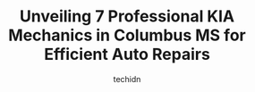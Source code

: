 ---
layout: ampstory
image: https://images.unsplash.com/photo-1639928849293-7f9ff81e41d3?ixlib=rb-4.0.3&ixid=MnwxMjA3fDB8MHxwaG90by1wYWdlfHx8fGVufDB8fHx8&auto=format&fit=crop&w=640&h=853&q=80
author: techidn
featured: false
description: Looking for reliable and skilled KIA Mechanic in Columbus MS, USA? Your search ends here with the 7 best KIA Mechanic in town. With their expertise and commitment to delivering exceptional s
title: Unveiling 7 Professional KIA Mechanics in Columbus MS for Efficient Auto Repairs
cover:
   title: Unveiling 7 Professional KIA Mechanics in Columbus MS for Efficient Auto Repairs
   subtitle: Rickpate
   background: https://images.unsplash.com/photo-1639928849293-7f9ff81e41d3?ixlib=rb-4.0.3&ixid=MnwxMjA3fDB8MHxwaG90by1wYWdlfHx8fGVufDB8fHx8&auto=format&fit=crop&w=640&h=853&q=80

pages: 
 - layout: thirds
   top: <h1>#1 OReilly Auto Parts</h1>
   bottom: "<p>So far, I learned that O Reillys has the least expensive transmission fluid! The prices have doubled in last couple of months!! Lord have mercy on us consumers!!</p>"
   background: https://www.knot35.com/toplist/wp-content/uploads/2023/06/best-kia-mechanic-1-in-columbus-ms-1685831603.jpeg
   backgroundblur: true
 - layout: thirds
   top: <h1>#2 Quick Lane Tire & Auto Center</h1>
   bottom: "<p>2120 Hwy 45 N, Columbus, MS 39705, United States</p>"
   background: https://www.knot35.com/toplist/wp-content/uploads/2023/06/best-kia-mechanic-2-in-columbus-ms-1685831603.jpeg
   cta:
      link: https://www.knot35.com/toplist/unveiling-7-professional-kia-mechanics-in-columbus-ms-for-efficient-auto-repairs/
      text: Unveiling 7 Professional KIA Mechanics in Columbus MS for Efficient Auto Repairs
 - layout: thirds
   top: <h1>#3 Columbus Hyundai</h1>
   bottom: "<p>150 MS-12, Columbus, MS 39702, United States</p>"
   background: https://www.knot35.com/toplist/wp-content/uploads/2023/06/best-kia-mechanic-3-in-columbus-ms-1685831604.jpeg
   cta:
      link: https://www.knot35.com/toplist/unveiling-7-professional-kia-mechanics-in-columbus-ms-for-efficient-auto-repairs/
      text: Unveiling 7 Professional KIA Mechanics in Columbus MS for Efficient Auto Repairs
 - layout: thirds
   top: <h1>#4 Eddies Service Center</h1>
   bottom: "<p>2965 MS-50, Columbus, MS 39702, United States</p>"
   background: https://images.unsplash.com/photo-1614648718611-0635f29016cb?ixlib=rb-4.0.3&ixid=MnwxMjA3fDB8MHxwaG90by1wYWdlfHx8fGVufDB8fHx8&auto=format&fit=crop&w=640&h=853&q=80
   cta:
      link: https://www.knot35.com/toplist/unveiling-7-professional-kia-mechanics-in-columbus-ms-for-efficient-auto-repairs/
      text: Unveiling 7 Professional KIA Mechanics in Columbus MS for Efficient Auto Repairs
 - layout: thirds
   top: <h1>#5 King Motor Company</h1>
   bottom: "<p>509 US-45, Columbus, MS 39701, United States</p>"
   background: https://images.unsplash.com/photo-1488554378835-f7acf46e6c98?ixlib=rb-4.0.3&ixid=MnwxMjA3fDB8MHxwaG90by1wYWdlfHx8fGVufDB8fHx8&auto=format&fit=crop&w=640&h=853&q=80
   cta:
      link: https://www.knot35.com/toplist/unveiling-7-professional-kia-mechanics-in-columbus-ms-for-efficient-auto-repairs/
      text: Unveiling 7 Professional KIA Mechanics in Columbus MS for Efficient Auto Repairs
 - layout: thirds
   top: <h1>#6 Stokes Express Lube</h1>
   bottom: "<p>103 Alabama St, Columbus, MS 39702, United States</p>"
   background: https://images.unsplash.com/photo-1496096265110-f83ad7f96608?ixlib=rb-4.0.3&ixid=MnwxMjA3fDB8MHxwaG90by1wYWdlfHx8fGVufDB8fHx8&auto=format&fit=crop&w=640&h=853&q=80
   cta:
      link: https://www.knot35.com/toplist/unveiling-7-professional-kia-mechanics-in-columbus-ms-for-efficient-auto-repairs/
      text: Unveiling 7 Professional KIA Mechanics in Columbus MS for Efficient Auto Repairs
 - layout: thirds
   top: <h1>#7 Bragan Wholesale Auto LLC</h1>
   bottom: "<p>1026 Gardner Blvd, Columbus, MS 39702, United States</p>"
   background: https://images.unsplash.com/photo-1574169208507-84376144848b?ixlib=rb-4.0.3&ixid=MnwxMjA3fDB8MHxwaG90by1wYWdlfHx8fGVufDB8fHx8&auto=format&fit=crop&w=640&h=853&q=80
   cta:
      link: https://www.knot35.com/toplist/unveiling-7-professional-kia-mechanics-in-columbus-ms-for-efficient-auto-repairs/
      text: Unveiling 7 Professional KIA Mechanics in Columbus MS for Efficient Auto Repairs
 - layout: thirds
   middle: Continue reading...
   background: https://images.unsplash.com/photo-1541356665065-22676f35dd40?ixlib=rb-4.0.3&ixid=MnwxMjA3fDB8MHxwaG90by1wYWdlfHx8fGVufDB8fHx8&auto=format&fit=crop&w=640&h=853&q=80
   cta:
      link: https://www.knot35.com/toplist/unveiling-7-professional-kia-mechanics-in-columbus-ms-for-efficient-auto-repairs/
      text: Unveiling 7 Professional KIA Mechanics in Columbus MS for Efficient Auto Repairs
      
---